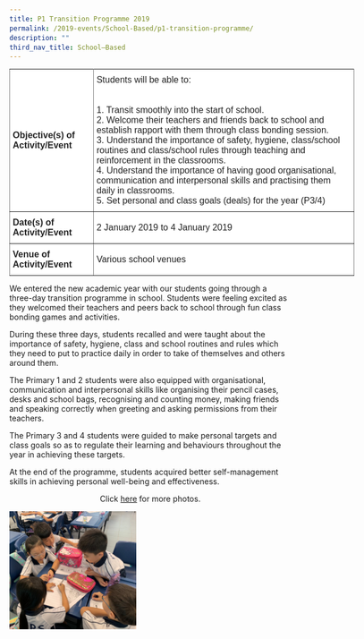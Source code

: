 ```yaml
---
title: P1 Transition Programme 2019
permalink: /2019-events/School-Based/p1-transition-programme/
description: ""
third_nav_title: School–Based
---
```

<style type="text/css">
.tg  {border-collapse:collapse;border-spacing:0;margin:0px auto;}
.tg td{border-color:black;border-style:solid;border-width:1px;font-family:Arial, sans-serif;font-size:14px;
  overflow:hidden;padding:10px 5px;word-break:normal;}
.tg th{border-color:black;border-style:solid;border-width:1px;font-family:Arial, sans-serif;font-size:14px;
  font-weight:normal;overflow:hidden;padding:10px 5px;word-break:normal;}
.tg .tg-kdpx{background-color:#FFF;border-color:inherit;color:#222;font-size:16px;text-align:left;vertical-align:middle}
.tg .tg-x4x2{background-color:#FFF;border-color:inherit;color:#222;font-size:16px;font-weight:bold;text-align:left;
  vertical-align:middle}
</style>
<table class="tg" style="undefined;table-layout: fixed; width: 617px">
<colgroup>
<col style="width: 150px">
<col style="width: 467px">
</colgroup>
<tbody>
  <tr>
    <td class="tg-x4x2">Objective(s) of Activity/Event<br> </td>
    <td class="tg-kdpx">Students will be able to:<br><br><br>1.    Transit smoothly into the start of school.<br>2. Welcome their teachers and friends back to school and establish rapport with them through class bonding session.<br>3. Understand the importance of safety, hygiene, class/school routines and class/school rules through teaching and reinforcement in the classrooms.<br>4. Understand the importance of having good organisational, communication and interpersonal skills and practising them daily in classrooms.<br>5.    Set personal and class goals (deals) for the year (P3/4)</td>
  </tr>
  <tr>
    <td class="tg-x4x2">Date(s) of Activity/Event</td>
    <td class="tg-kdpx">2 January 2019 to 4 January 2019</td>
  </tr>
  <tr>
    <td class="tg-x4x2">Venue of Activity/Event</td>
    <td class="tg-kdpx">Various school venues</td>
  </tr>
</tbody>
</table>

We entered the new academic year with our students going through a three-day transition programme in school. Students were feeling excited as they welcomed their teachers and peers back to school through fun class bonding games and activities.

During these three days, students recalled and were taught about the importance of safety, hygiene, class and school routines and rules which they need to put to practice daily in order to take of themselves and others around them.

The Primary 1 and 2 students were also equipped with organisational, communication and interpersonal skills like organising their pencil cases, desks and school bags, recognising and counting money, making friends and speaking correctly when greeting and asking permissions from their teachers.

The Primary 3 and 4 students were guided to make personal targets and class goals so as to regulate their learning and behaviours throughout the year in achieving these targets.

At the end of the programme, students acquired better self-management skills in achieving personal well-being and effectiveness.


<center>Click <a href="https://www.flickr.com/photos/142848383@N02/albums/72157690000575453">here</a> for more photos.</center>


<img src="/images/TP2019.png" 
     style="width:45%">